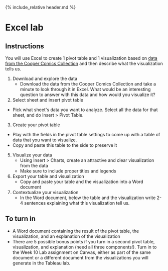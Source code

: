 {% include_relative header.md %}
# Excel lab
## Instructions
You will use Excel to create 1 pivot table and 1 visualization based on [data from the Cooper Comics Collection](https://mikrowelle.github.io/cooper-comics-final/data/Cooper%20Comics%20Reprint%20Metadata.xlsx) and then describe what the visualization tells us.
1. Download and explore the data
	- Download the data from the Cooper Comics Collection and take a minute to look through it in Excel. What would be an interesting question to answer with this data and how would you visualize it?
2. Select sheet and insert pivot table
- Pick what sheet's data you want to analyze. Select all the data for that sheet, and do Insert > Pivot Table.
3. Create your pivot table
- Play with the fields in the pivot table settings to come up with a table of data that you want to visualize.
- Copy and paste this table to the side to preserve it
5. Visualize your data
	- Using Insert > Charts, create an attractive and clear visualization from the data
	- Make sure to include proper titles and legends
6. Export your table and visualization
	- Copy and paste your table and the visualization into a Word document
7. Contextualize your visualization
	- In the Word document, below the table and the visualization write 2-4 sentences explaining what this visualization tell us.
## To turn in
- A Word document containing the result of the pivot table, the visualization, and an explanation of the visualization
- There are 5 possible bonus points if you turn in a second pivot table, visualization, and explanation (need all three components!).
Turn in to the Week 10 Lab assignment on Canvas, either as part of the same document or a different document from the visualizations you will generate in the Tableau lab.
